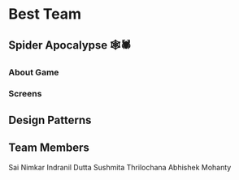 # Best Team
## Spider Apocalypse 🕸🕷
### About Game
### Screens
## Design Patterns
## Team Members

Sai Nimkar
Indranil Dutta
Sushmita Thrilochana 
Abhishek Mohanty

